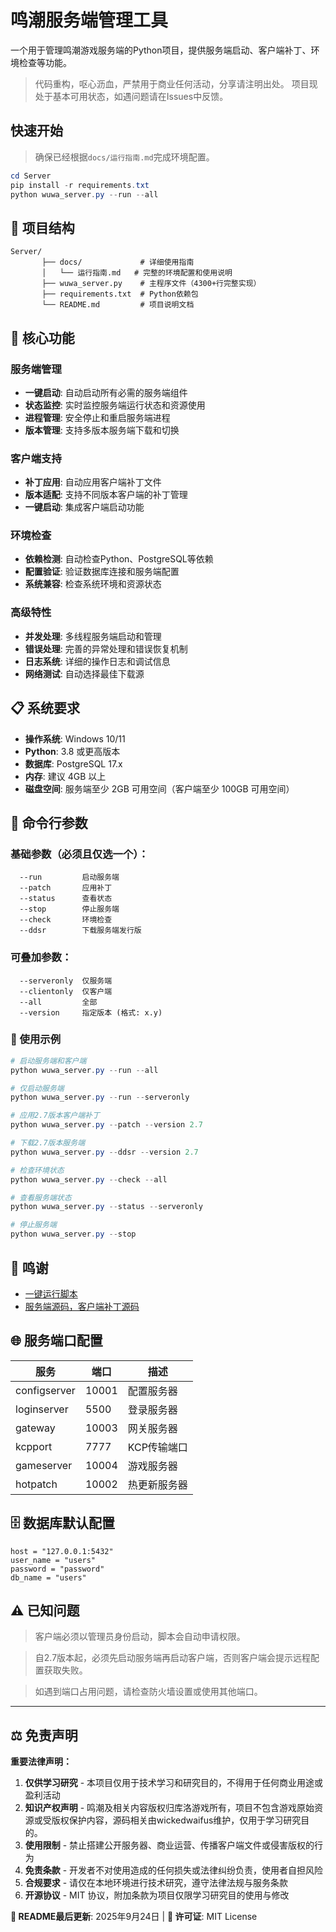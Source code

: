 # 鸣潮服务端管理工具

一个用于管理鸣潮游戏服务端的Python项目，提供服务端启动、客户端补丁、环境检查等功能。
> 代码重构，呕心沥血，严禁用于商业任何活动，分享请注明出处。
> 项目现处于基本可用状态，如遇问题请在Issues中反馈。

## 快速开始

> 确保已经根据`docs/运行指南.md`完成环境配置。

```PowerShell
cd Server
pip install -r requirements.txt
python wuwa_server.py --run --all
```

## 📁 项目结构

```
Server/
       ├── docs/             # 详细使用指南
       │   └── 运行指南.md   # 完整的环境配置和使用说明
       ├── wuwa_server.py    # 主程序文件（4300+行完整实现）
       ├── requirements.txt  # Python依赖包
       └── README.md         # 项目说明文档
```

## 🚀 核心功能

### 服务端管理
- **一键启动**: 自动启动所有必需的服务端组件
- **状态监控**: 实时监控服务端运行状态和资源使用
- **进程管理**: 安全停止和重启服务端进程
- **版本管理**: 支持多版本服务端下载和切换

### 客户端支持
- **补丁应用**: 自动应用客户端补丁文件
- **版本适配**: 支持不同版本客户端的补丁管理
- **一键启动**: 集成客户端启动功能

### 环境检查
- **依赖检测**: 自动检查Python、PostgreSQL等依赖
- **配置验证**: 验证数据库连接和服务端配置
- **系统兼容**: 检查系统环境和资源状态

### 高级特性
- **并发处理**: 多线程服务端启动和管理
- **错误处理**: 完善的异常处理和错误恢复机制
- **日志系统**: 详细的操作日志和调试信息
- **网络测试**: 自动选择最佳下载源

## 📋 系统要求

- **操作系统**: Windows 10/11
- **Python**: 3.8 或更高版本
- **数据库**: PostgreSQL 17.x
- **内存**: 建议 4GB 以上
- **磁盘空间**: 服务端至少 2GB 可用空间（客户端至少 100GB 可用空间）

## 🔧 命令行参数

### 基础参数（必须且仅选一个）：

```
  --run         启动服务端
  --patch       应用补丁
  --status      查看状态
  --stop        停止服务端
  --check       环境检查
  --ddsr        下载服务端发行版
```

### 可叠加参数：

```
  --serveronly  仅服务端
  --clientonly  仅客户端
  --all         全部
  --version     指定版本 (格式: x.y)
```

### 🎯 使用示例

```PowerShell
# 启动服务端和客户端
python wuwa_server.py --run --all

# 仅启动服务端
python wuwa_server.py --run --serveronly

# 应用2.7版本客户端补丁
python wuwa_server.py --patch --version 2.7

# 下载2.7版本服务端
python wuwa_server.py --ddsr --version 2.7

# 检查环境状态
python wuwa_server.py --check --all

# 查看服务端状态
python wuwa_server.py --status --serveronly

# 停止服务端
python wuwa_server.py --stop
```

## 🔗 鸣谢

- [一键运行脚本](https://github.com/GamblerIX/Server)
- [服务端源码，客户端补丁源码](https://git.xeondev.com/wickedwaifus/)

## 🌐 服务端口配置

| 服务 | 端口 | 描述 |
|------|------|------|
| configserver | 10001 | 配置服务器 |
| loginserver | 5500 | 登录服务器 |
| gateway | 10003 | 网关服务器 |
| kcpport | 7777 | KCP传输端口 |
| gameserver | 10004 | 游戏服务器 |
| hotpatch | 10002 | 热更新服务器 |

## 🗄️ 数据库默认配置

```
host = "127.0.0.1:5432"
user_name = "users"
password = "password"
db_name = "users"
```

## ⚠️ 已知问题

> 客户端必须以管理员身份启动，脚本会自动申请权限。

> 自2.7版本起，必须先启动服务端再启动客户端，否则客户端会提示远程配置获取失败。

> 如遇到端口占用问题，请检查防火墙设置或使用其他端口。

---

## ⚖️ 免责声明

**重要法律声明：**

1. **仅供学习研究** - 本项目仅用于技术学习和研究目的，不得用于任何商业用途或盈利活动
2. **知识产权声明** - 鸣潮及相关内容版权归库洛游戏所有，项目不包含游戏原始资源或受版权保护内容，源码相关由wickedwaifus维护，仅用于学习研究目的。
3. **使用限制** - 禁止搭建公开服务器、商业运营、传播客户端文件或侵害版权的行为
4. **免责条款** - 开发者不对使用造成的任何损失或法律纠纷负责，使用者自担风险
5. **合规要求** - 请仅在本地环境进行技术研究，遵守法律法规与服务条款
6. **开源协议** - MIT 协议，附加条款为项目仅限学习研究目的使用与修改

**📝 README最后更新**: 2025年9月24日 | **📄 许可证**: MIT License
